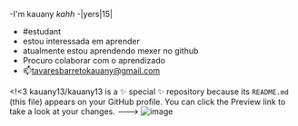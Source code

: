-I'm kauany
*kahh*
-|yers|15|
- #estudant
- estou interessada em aprender
-  atualmente estou aprendendo mexer no github
- Procuro colaborar com o aprendizado
- 📫tavaresbarretokauany@gmail.com

<!<3 
kauany13/kauany13 is a ✨ special ✨ repository because its `README.md` (this file) appears on your GitHub profile.
You can click the Preview link to take a look at your changes.
--->
![image](https://user-images.githubusercontent.com/106155745/182389090-6db223d4-0ad8-4907-9d8f-3a541f1a6bf8.png)
